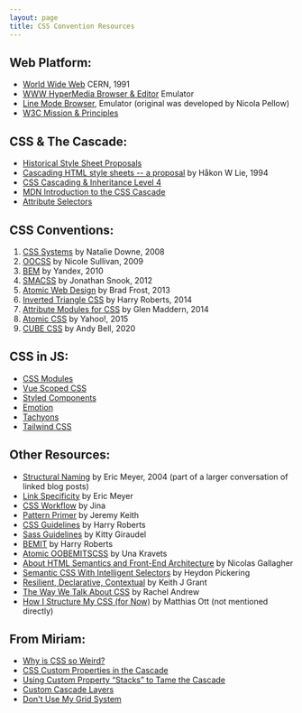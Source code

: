 ```yaml
---
layout: page
title: CSS Convention Resources
---
```


## Web Platform:

- [World Wide Web](http://info.cern.ch/hypertext/WWW/TheProject.html)
  CERN, 1991
- [WWW HyperMedia Browser & Editor](https://worldwideweb.cern.ch/browser/)
  Emulator
- [Line Mode Browser](http://line-mode.cern.ch/www/hypertext/WWW/TheProject.html),
  Emulator (original was developed by Nicola Pellow)
- [W3C Mission & Principles](w3.org/Consortium/mission.html#principles)

## CSS & The Cascade:

- [Historical Style Sheet Proposals](w3.org/Style/History/)
- [Cascading HTML style sheets -- a proposal](https://w3.org/People/howcome/p/cascade.html)
  by Håkon W Lie, 1994
- [CSS Cascading & Inheritance Level 4](https://www.w3.org/TR/css-cascade-4/)
- [MDN Introduction to the CSS Cascade](https://developer.mozilla.org/en-US/docs/Web/CSS/Cascade)
- [Attribute Selectors](https://developer.mozilla.org/en-US/docs/Web/CSS/Attribute_selectors)

## CSS Conventions:

1. [CSS Systems](http://www.slideshare.net/nataliedowne/css-systems-presentation)
   by Natalie Downe, 2008
2. [OOCSS](https://github.com/stubbornella/oocss)
   by Nicole Sullivan, 2009
3. [BEM](https://en.bem.info/)
   by Yandex, 2010
4. [SMACSS](http://smacss.com/)
   by Jonathan Snook, 2012
5. [Atomic Web Design](https://bradfrost.com/blog/post/atomic-web-design/)
   by Brad Frost, 2013
6. [Inverted Triangle CSS](http://technotif.com/manage-large-css-projects-with-itcss/)
   by Harry Roberts, 2014
7. [Attribute Modules for CSS](https://glenmaddern.com/articles/introducing-am-css)
   by Glen Maddern, 2014
8. [Atomic CSS](https://acss.io/)
   by Yahoo!, 2015
9. [CUBE CSS](https://piccalil.li/cube-css/)
   by Andy Bell, 2020

## CSS in JS:

- [CSS Modules](https://github.com/css-modules/css-modules)
- [Vue Scoped CSS](https://vue-loader.vuejs.org/guide/scoped-css.html#mixing-local-and-global-styles)
- [Styled Components](https://styled-components.com/)
- [Emotion](https://emotion.sh/docs/introduction)
- [Tachyons](https://tachyons.io/)
- [Tailwind CSS](https://tailwindcss.com/)

## Other Resources:

- [Structural Naming](http://meyerweb.com/eric/thoughts/2004/06/26/structural-naming/)
  by Eric Meyer, 2004 (part of a larger conversation of linked blog posts)
- [Link Specificity](https://meyerweb.com/eric/css/link-specificity.html)
  by Eric Meyer
- [CSS Workflow](https://vimeo.com/15982903)
  by Jina
- [Pattern Primer](https://adactio.com/journal/5028)
  by Jeremy Keith
- [CSS Guidelines](https://cssguidelin.es/)
  by Harry Roberts
- [Sass Guidelines](https://sass-guidelin.es/)
  by Kitty Giraudel
- [BEMIT](https://csswizardry.com/2015/08/bemit-taking-the-bem-naming-convention-a-step-further/)
  by Harry Roberts
- [Atomic OOBEMITSCSS](https://www.sitepoint.com/atomic-oobemitscss/)
  by Una Kravets
- [About HTML Semantics and Front-End Architecture](http://nicolasgallagher.com/about-html-semantics-front-end-architecture/)
  by Nicolas Gallagher
- [Semantic CSS With Intelligent Selectors](https://www.smashingmagazine.com/2013/08/semantic-css-with-intelligent-selectors/)
  by Heydon Pickering
- [Resilient, Declarative, Contextual](https://keithjgrant.com/posts/2018/06/resilient-declarative-contextual/)
  by Keith J Grant
- [The Way We Talk About CSS](https://rachelandrew.co.uk/archives/2018/10/04/the-way-we-talk-about-css/)
  by Rachel Andrew
- [How I Structure My CSS (for Now)](https://matthiasott.com/notes/how-i-structure-my-css)
  by Matthias Ott (not mentioned directly)

## From Miriam:

- [Why is CSS so Weird?](https://www.oddbird.net/2019/10/03/css-is-weird/)
- [CSS Custom Properties in the Cascade](https://www.smashingmagazine.com/2019/07/css-custom-properties-cascade/)
- [Using Custom Property “Stacks” to Tame the Cascade](https://css-tricks.com/using-custom-property-stacks-to-tame-the-cascade/)
- [Custom Cascade Layers](https://gist.github.com/mirisuzanne/4224caca74a0d4be33a2b565df34b9e7)
- [Don't Use My Grid System](https://www.oddbird.net/talks/no-grid-system/)
